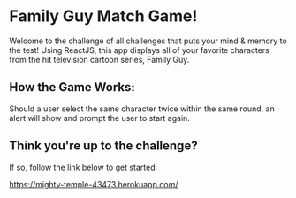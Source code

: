 # Family Guy Match Game!

Welcome to the challenge of all challenges that puts your mind & memory to the test!  Using ReactJS, this app displays all of your favorite characters from the hit television cartoon series, Family Guy.  

## How the Game Works:

Should a user select the same character twice within the same round, an alert will show and prompt the user to start again.

## Think you're up to the challenge?  
If so, follow the link below to get started:

https://mighty-temple-43473.herokuapp.com/
